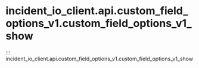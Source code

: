 # incident_io_client.api.custom_field_options_v1.custom_field_options_v1_show

::: incident_io_client.api.custom_field_options_v1.custom_field_options_v1_show
